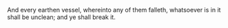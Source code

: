 And every earthen vessel, whereinto any of them falleth, whatsoever is in it shall be unclean; and ye shall break it.
